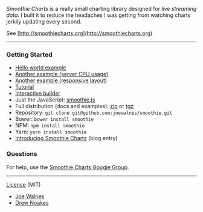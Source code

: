 *Smoothie Charts* is a really small charting library designed for _live
streaming data_. I built it to reduce the headaches I was getting from
watching charts jerkily updating every second.

See [http://smoothiecharts.org](http://smoothiecharts.org)

---

### Getting Started

*   [Hello world example](http://smoothiecharts.org/examples/example1.html)
*   [Another example (server CPU usage)](http://smoothiecharts.org/examples/server-load.html)
*   [Another example (responsive layout)](http://smoothiecharts.org/examples/responsive.html)
*   [Tutorial](http://smoothiecharts.org/tutorial.html)
*   [Interactive builder](http://smoothiecharts.org/builder/)
*   Just the JavaScript: [smoothie.js](http://github.com/joewalnes/smoothie/raw/master/smoothie.js)
*   Full distribution (docs and examples): [zip](http://github.com/joewalnes/smoothie/zipball/master) or [tgz](http://github.com/joewalnes/smoothie/tarball/master)
*   Repository: `git clone git@github.com:joewalnes/smoothie.git`
*   Bower: `bower install smoothie`
*   NPM: `npm install smoothie`
*   Yarn: `yarn install smoothie`
*   [Introducing Smoothie Charts](http://joewalnes.com/2010/08/10/introducing-smoothie-charts/) (blog entry)

### Questions

For help, use the [Smoothie Charts Google Group](http://groups.google.com/group/smoothie-charts).

---

[License](http://smoothiecharts.org/LICENSE.txt) (MIT)

- [Joe Walnes](https://joewalnes.com/)
- [Drew Noakes](https://drewnoakes.com/)

